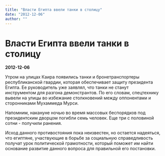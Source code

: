 ```yaml
---
title: "Власти Египта ввели танки в столицу"
date: "2012-12-06"
author: ""
---
```


# Власти Египта ввели танки в столицу

**2012-12-06** 

Утром на улицах Каира появились танки и бронетранспортеры республиканской гвардии, которая обеспечивает защиту президента Египта. Ее руководитель уже заявлял, что танки не станут инструментом для разгона демонстрантов. По его словам, спецтехнику вывели на улицы во избежание столкновений между оппонентами и сторонниками Мухаммеда Мурси.

Напомним, накануне ночью во время массовых беспорядков под президентским дворцом погибли семь человек. Еще три с половиной сотни - получили ранения.

Исход данного противостояния пока неизвестен, но остается надеяться, что египтяне, участвующие в борьбе за социальную справедливость получат урок политической грамотности, который поможет им найти основание развитие данного вопроса для правильной его постановки.